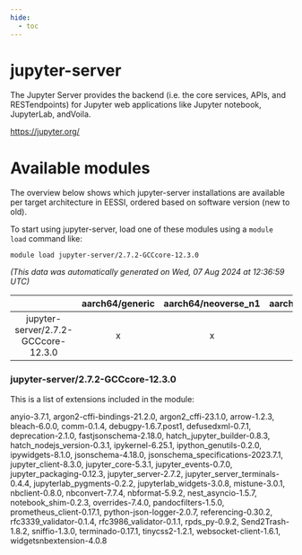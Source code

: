 ```yaml
---
hide:
  - toc
---
```


jupyter-server
==============


The Jupyter Server provides the backend (i.e. the core services, APIs, and RESTendpoints) for Jupyter web applications like Jupyter notebook, JupyterLab, andVoila.

https://jupyter.org/
# Available modules


The overview below shows which jupyter-server installations are available per target architecture in EESSI, ordered based on software version (new to old).

To start using jupyter-server, load one of these modules using a `module load` command like:

```shell
module load jupyter-server/2.7.2-GCCcore-12.3.0
```

*(This data was automatically generated on Wed, 07 Aug 2024 at 12:36:59 UTC)*  

| |aarch64/generic|aarch64/neoverse_n1|aarch64/neoverse_v1|x86_64/generic|x86_64/amd/zen2|x86_64/amd/zen3|x86_64/amd/zen4|x86_64/intel/haswell|x86_64/intel/skylake_avx512|
| :---: | :---: | :---: | :---: | :---: | :---: | :---: | :---: | :---: | :---: |
|jupyter-server/2.7.2-GCCcore-12.3.0|x|x|x|x|x|x|-|x|x|


### jupyter-server/2.7.2-GCCcore-12.3.0

This is a list of extensions included in the module:

anyio-3.7.1, argon2-cffi-bindings-21.2.0, argon2_cffi-23.1.0, arrow-1.2.3, bleach-6.0.0, comm-0.1.4, debugpy-1.6.7.post1, defusedxml-0.7.1, deprecation-2.1.0, fastjsonschema-2.18.0, hatch_jupyter_builder-0.8.3, hatch_nodejs_version-0.3.1, ipykernel-6.25.1, ipython_genutils-0.2.0, ipywidgets-8.1.0, jsonschema-4.18.0, jsonschema_specifications-2023.7.1, jupyter_client-8.3.0, jupyter_core-5.3.1, jupyter_events-0.7.0, jupyter_packaging-0.12.3, jupyter_server-2.7.2, jupyter_server_terminals-0.4.4, jupyterlab_pygments-0.2.2, jupyterlab_widgets-3.0.8, mistune-3.0.1, nbclient-0.8.0, nbconvert-7.7.4, nbformat-5.9.2, nest_asyncio-1.5.7, notebook_shim-0.2.3, overrides-7.4.0, pandocfilters-1.5.0, prometheus_client-0.17.1, python-json-logger-2.0.7, referencing-0.30.2, rfc3339_validator-0.1.4, rfc3986_validator-0.1.1, rpds_py-0.9.2, Send2Trash-1.8.2, sniffio-1.3.0, terminado-0.17.1, tinycss2-1.2.1, websocket-client-1.6.1, widgetsnbextension-4.0.8